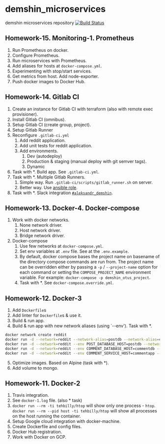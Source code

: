 # demshin_microservices

demshin microservices repository
[![Build Status](https://travis-ci.com/Otus-DevOps-2019-08/demshin_microservices.svg?branch=master)](https://travis-ci.com/Otus-DevOps-2019-08/demshin_microservices)

## Homework-15. Monitoring-1. Prometheus

1. Run Prometheus on docker.
2. Configure Prometheus.
3. Run microservices with Prometheus.
4. Add aliases for hosts at `docker-compose.yml`.
5. Experimenting with stop/start services.
6. Get metrics from host. Add node-exporter.
7. Push docker images to Docker Hub.

## Homework-14. Gitlab CI

1. Create an instance for Gitlab CI with terraform (also with remote exec provisioner).
2. Install Gitlab CI (omnibus).
3. Setup Gitlab CI (create group, project).
4. Setup Gitlab Runner
5. Reconfigure `.gitlab-ci.yml`
   1. Add reddit application.
   2. Add unit tests for reddit application.
   3. Add environments.
      1. Dev (autodeploy)
      2. Production & staging (manual deploy with git semver tags).
      3. Dynamic
6. Task with *. Build app. See `.gitlab-ci.yml`.
7. Task with *. Multiple Gitlab Runners.
   1. Simple way. Run `.gitlab-ci/scripts/gitlab_runner.sh` on server.
   2. Better way. Use [ansible role](https://github.com/riemers/ansible-gitlab-runner).
8. Task with *. Slack integration [`#aleksandr_demshin`](https://devops-team-otus.slack.com/archives/CBA32AEH5).

## Homework-13. Docker-4. Docker-compose

1. Work with docker networks.
   1. None network driver.
   2. Host network driver.
   3. Bridge network driver.
2. Docker-compose
   1. Use few networks at `docker-compose.yml`.
   2. Set env variables at `.env` file. See at the `.env.example`.
   3. By default, docker compose bases the project name on basename of the directory compose commands are run from. The project name can be overridden either by passing a `-p` / `--project-name` option for each command or setting the `COMPOSE_PROJECT_NAME` environment variable. For example: `docker-compose -p demshin_otus_project`.
   4. Task with *. See `docker-compose.override.yml`.

## Homework-12. Docker-3

1. Add `Dockerfile`s
2. Add linter for `Dockerfile`s & use it.
3. Build & run app.
4. Build & run app with new network aliases (using `--env'). Task with *.

```bash
docker network create reddit
docker run -d --network=reddit --network-alias=postdb --network-alias=commentdb mongo:latest
docker run -d --network=reddit --env POST_DATABASE_HOST=postdb --network-alias=postapp demshin/post:1.0
docker run -d --network=reddit --env COMMENT_DATABASE_HOST=commentdb --network-alias=commentapp demshin/comment:1.0
docker run -d --network=reddit --env COMMENT_SERVICE_HOST=commentapp --env POST_SERVICE_HOST=postapp -p 9292:9292 demshin/ui:1.0
```

5. Optimize images. Based on Alpine (task with *).
6. Add volume to mongo.

## Homework-11. Docker-2

1. Travis integration.
2. See `docker-1.log` file. (also * task)
3. `docker run --rm -ti tehbilly/htop` will show only one process - `htop`. `docker run --rm --pid host -ti tehbilly/htop` will show all processes on the host running the container.
4. Setup Google cloud integration with docker-machine.
5. Create Dockerfile and config files.
6. Docker Hub registration.
7. Work with Docker on GCP.
